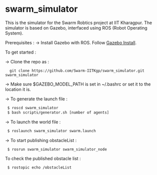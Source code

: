 swarm_simulator
======================

This is the simulator for the Swarm Robtics project at IIT Kharagpur.
The simulator is based on Gazebo, interfaced using ROS (Robot Operating System).

Prerequisites :
-> Install Gazebo with ROS. Follow [Gazebo Install](http://gazebosim.org/tutorials?tut=ros_installing&cat=connect_ros).

To get started :

-> Clone the repo as :
```
  git clone https://github.com/Swarm-IITKgp/swarm_simulator.git swarm_simulator
```

-> Make sure $GAZEBO_MODEL_PATH is set in ~/.bashrc or set it to the location it is.

-> To generate the launch file :
```sh
 $ roscd swarm_simulator
 $ bash scripts/generator.sh [number of agents]
```

-> To launch the world file :
```sh
 $ roslaunch swarm_simulator swarm.launch
```

-> To start publishing obstacleList :
```sh
 $ rosrun swarm_simulator swarm_simulator_node
```

To check the published obstacle list : <br />
```sh
 $ rostopic echo /obstacleList
```
